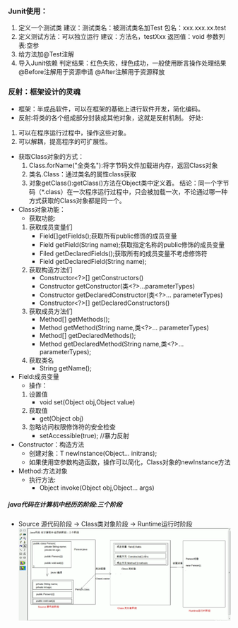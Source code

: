 ### Junit使用：
1. 定义一个测试类
建议：测试类名：被测试类名加Test
包名：xxx.xxx.xx.test
2. 定义测试方法：可以独立运行
建议：方法名，testXxx
返回值：void
参数列表:空参
3. 给方法加@Test注解
4. 导入Junit依赖
判定结果：红色失败，绿色成功，一般使用断言操作处理结果
@Before注解用于资源申请
@After注解用于资源释放
### 反射：框架设计的灵魂
* 框架：半成品软件，可以在框架的基础上进行软件开发，简化编码。
* 反射:将类的各个组成部分封装成其他对象，这就是反射机制。 好处:
1. 可以在程序运行过程中，操作这些对象。
2. 可以解耦，提高程序的可扩展性。
* 获取Class对象的方式：
  1. Class.forName("全类名"):将字节码文件加载进内存，返回Class对象
  2. 类名.Class：通过类名的属性class获取
  3. 对象getClass():getClass()方法在Object类中定义着。
  结论：同一个字节码（*.class）在一次程序运行过程中，只会被加载一次，不论通过哪一种方式获取的Class对象都是同一个。
* Class对象功能：
  * 获取功能:
  1. 获取成员变量们
     * Field[]getFields();获取所有public修饰的成员变量
     * Field getField(String name);获取指定名称的public修饰的成员变量
     * Filed getDeclaredFields();获取所有的成员变量不考虑修饰符
     * Field getDeclaredField(String name);
  2. 获取构造方法们
     * Constructor<?>[] getConstructors()
     * Constructor<T> getConstructor(类<?>...parameterTypes)
     * Constructor<T> getDeclaredConstructor(类<?>... parameterTypes)
     * Constructor<?>[] getDeclaredConstructors()
  3. 获取成员方法们
     * Method[] getMethods();
     * Method getMethod(String name,类<?>... parameterTypes)
     * Method[] getDeclaredMethods();
     * Method getDeclaredMethod(String name,类<?>... parameterTypes);
  4. 获取类名
     * String getName();
* Field:成员变量
    * 操作：
    1. 设置值
        * void set(Object obj,Object value)
    2. 获取值
        * get(Object obj)
    3. 忽略访问权限修饰符的安全检查
        * setAccessible(true); //暴力反射
* Constructor：构造方法
    * 创建对象：T newInstance(Object... initrans);
    * 如果使用空参数构造函数，操作可以简化，Class对象的newInstance方法
* Method:方法对象
    * 执行方法:
        * Object invoke(Object obj,Object... args)
##### java代码在计算机中经历的阶段:三个阶段
* Source 源代码阶段 -> Class类对象阶段 -> Runtime运行时阶段
  ![](src/file/image/javaThree.jpg)
